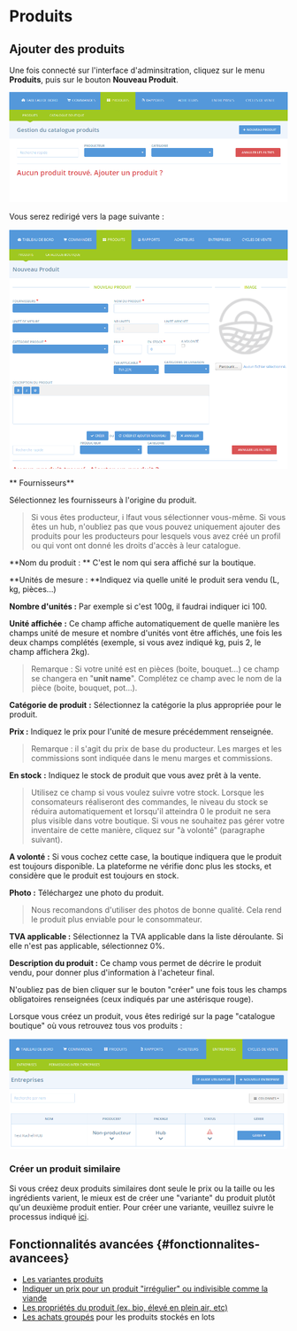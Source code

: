 # Produits

## Ajouter des produits

Une fois connecté sur l'interface d'adminsitration, cliquez sur le menu **Produits**, puis sur le bouton **Nouveau Produit**.

![](../.gitbook/assets/image%20%2831%29.png)

Vous serez redirigé vers la page suivante :

![](../.gitbook/assets/image%20%2823%29.png)

** Fournisseurs**

Sélectionnez les fournisseurs à l'origine du produit.

> Si vous êtes producteur, i lfaut vous sélectionner vous-même. Si vous êtes un hub, n'oubliez pas que vous pouvez uniquement ajouter des produits pour les producteurs pour lesquels vous avez créé un profil ou qui vont ont donné les droits d'accès à leur catalogue.

**Nom du produit : ** C'est le nom qui sera affiché sur la boutique.

**Unités de mesure : **Indiquez via quelle unité le produit sera vendu \(L, kg, pièces...\)

**Nombre d'unités :** Par exemple si c'est 100g, il faudrai indiquer ici 100.

**Unité affichée** **:** Ce champ affiche automatiquement de quelle manière les champs unité de mesure et nombre d'unités vont être affichés, une fois les deux champs complétés \(exemple, si vous avez indiqué kg, puis 2, le champ affichera 2kg\).

> Remarque : Si votre unité est en pièces \(boite, bouquet...\) ce champ se changera en "**unit name**". Complétez ce champ avec le nom de la pièce \(boite, bouquet, pot...\).

**Catégorie de produit** **:** Sélectionnez la catégorie la plus appropriée pour le produit.

**Prix :** Indiquez le prix pour l'unité de mesure précédemment renseignée.

> Remarque : il s'agit du prix de base du producteur. Les marges et les commissions sont indiquée dans le menu marges et commissions.

**En stock** **:** Indiquez le stock de produit que vous avez prêt à la vente.

> Utilisez ce champ si vous voulez suivre votre stock. Lorsque les consomateurs réaliseront des commandes, le niveau du stock se réduira automatiquement et lorsqu'il atteindra 0 le produit ne sera plus visible dans votre boutique. Si vous ne souhaitez pas gérer votre inventaire de cette manière, cliquez sur "à volonté" \(paragraphe suivant\).

**A volonté** **:**  Si vous cochez cette case, la boutique indiquera que le produit est toujours disponible. La plateforme ne vérifie donc plus les stocks, et considère que le produit est toujours en stock.

**Photo :** Téléchargez une photo du produit.

> Nous recomandons d'utiliser des photos de bonne qualité. Cela rend le produit plus enviable pour le consommateur.

**TVA applicable :** Sélectionnez la TVA applicable dans la liste déroulante. Si elle n'est pas applicable, sélectionnez 0%.

**Description du produit :** Ce champ vous permet de décrire le produit vendu, pour donner plus d'information à l'acheteur final.

N'oubliez pas de bien cliquer sur le bouton "créer" une fois tous les champs obligatoires renseignées \(ceux indiqués par une astérisque rouge\).

Lorsque vous créez un produit, vous êtes redirigé sur la page "catalogue boutique" où vous retrouvez tous vos produits :

![](../.gitbook/assets/image%20%283%29.png)

### Créer un produit similaire

Si vous créez deux produits similaires dont seule le prix ou la taille ou les ingrédients varient, le mieux est de créer une "variante" du produit plutôt qu'un deuxième produit entier. Pour créer une variante, veuillez suivre le processus indiqué [ici](../fonctionnalites-avancees/produits/product-variants.md).

## Fonctionnalités avancées {#fonctionnalites-avancees}

* [Les variantes produits](../fonctionnalites-avancees/produits/product-variants.md)
* [Indiquer un prix pour un produit "irrégulier" ou indivisible comme la viande](../fonctionnalites-avancees/produits/pricing-irregular-items-kg.md)
* [Les propriétés du produit \(ex. bio, élevé en plein air, etc\)](../fonctionnalites-avancees/produits/product-properties.md)
* [Les achats groupés](../fonctionnalites-avancees/produits/group-buy-for-bulk-ordering.md) pour les produits stockés en lots

